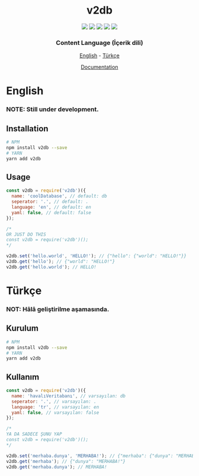 <div align="center">
  <h1>v2db</h1>
  <a href="https://github.com/v30xy/v2db/stargazers"><img src="https://img.shields.io/github/stars/v30xy/v2db?style=flat-square" /></a>
  <a href="https://github.com/v30xy/v2db/commits/main"><img src="https://img.shields.io/github/commit-activity/m/v30xy/v2db?style=flat-square" /></a>
  <a href="https://npmjs.com/v2db"><img src="https://img.shields.io/npm/v/v2db?style=flat-square" /></a>
  <a href="https://npmjs.com/v2db"><img src="https://img.shields.io/npm/dt/v2db?style=flat-square" /></a>
  <a href="https://github.com/v30xy/v2db/blob/main/LICENSE"><img src="https://img.shields.io/github/license/v30xy/v2db?style=flat-square" /></a>
  <h3>Content Language (İçerik dili)</h3>
  <p><a href="#english">English</a> - <a href="#turkish">Türkçe</a></p>
  <a href="https://v30xy.github.io/v2db">Documentation</a>
</div>

<div id="english">
  <h1>English</h1>
  <h3>NOTE: Still under development.</h3>
  <h2>Installation</h2>

```bash
# NPM
npm install v2db --save
# YARN
yarn add v2db
```

  <h2>Usage</h2>

```js
const v2db = require('v2db')({
  name: 'coolDatabase', // default: db
  seperator: '.', // default: .
  language: 'en', // default: en
  yaml: false, // default: false
});

/*
OR JUST DO THIS
const v2db = require('v2db')();
*/

v2db.set('hello.world', 'HELLO!'); // {"hello": {"world": "HELLO!"}}
v2db.get('hello'); // {"world": "HELLO!"}
v2db.get('hello.world'); // HELLO!
```
</div>

<div id="turkish">
  <h1>Türkçe</h1>
  <h3>NOT: Hâlâ geliştirilme aşamasında.</h3>
  <h2>Kurulum</h2>

```bash
# NPM
npm install v2db --save
# YARN
yarn add v2db
```

  <h2>Kullanım</h2>

```js
const v2db = require('v2db')({
  name: 'havalıVeritabanı', // varsayılan: db
  seperator: '.', // varsayılan: .
  language: 'tr', // varsayılan: en
  yaml: false, // varsayılan: false
});

/*
YA DA SADECE ŞUNU YAP
const v2db = require('v2db')();
*/

v2db.set('merhaba.dunya', 'MERHABA!'); // {"merhaba": {"dunya": "MERHABA!"}}
v2db.get('merhaba'); // {"dunya": "MERHABA!"}
v2db.get('merhaba.dunya'); // MERHABA!
```

</div>

